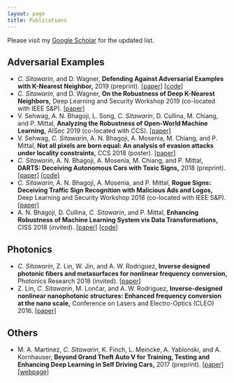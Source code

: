 ```yaml
---
layout: page
title: Publications
---
```


Please visit my [Google Scholar](https://scholar.google.com/citations?hl=en&authuser=1&user=AxUAEQ4AAAAJ) for the updated list.

## Adversarial Examples
- _C. Sitawarin_, and D. Wagner, **Defending Against Adversarial Examples with K-Nearest Neighbor,** 2019 (preprint). [[paper]](https://arxiv.org/abs/1906.09525) [[code]](https://github.com/chawins/knn-defense)
- _C. Sitawarin_, and D. Wagner, **On the Robustness of Deep K-Nearest Neighbors,** Deep Learning and Security Workshop 2019 (co-located with IEEE S&P). [[paper]](https://arxiv.org/abs/1903.08333)
- V. Sehwag, A. N. Bhagoji, L. Song, _C. Sitawarin_, D. Cullina, M. Chiang, and P. Mittal, **Analyzing the Robustness of Open-World Machine Learning,** AISec 2019 (co-located with CCS). [[paper]](https://www.princeton.edu/~pmittal/publications/ood-attacks-aisec19.pdf)
- V. Sehwag, _C. Sitawarin_, A. N. Bhagoji, A. Mosenia, M. Chiang, and P. Mittal, **Not all pixels are born equal: An analysis of evasion attacks under locality constraints,** CCS 2018 (poster). [[paper]](https://dl.acm.org/citation.cfm?id=3278515)
- _C. Sitawarin_, A. N. Bhagoji, A. Mosenia, M. Chiang, and P. Mittal, **DARTS: Deceiving Autonomous Cars with Toxic Signs,** 2018 (preprint). [[paper]](https://arxiv.org/abs/1802.06430) [[code]](https://github.com/inspire-group/advml-traffic-sign)
- _C. Sitawarin_, A. N. Bhagoji, A. Mosenia, and P. Mittal, **Rogue Signs: Deceiving Traffic Sign Recognition with Malicious Ads and Logos,** Deep Learning and Security Workshop 2018 (co-located with IEEE S&P). [[paper]](https://arxiv.org/abs/1801.02780)
- A. N. Bhagoji, D. Cullina, _C. Sitawarin_, and P. Mittal, **Enhancing Robustness of Machine Learning System vis Data Transformations,** CISS 2018 (invited). [[paper]](https://arxiv.org/abs/1704.02654) [[code]](https://github.com/inspire-group/ml_defense)

## Photonics
- _C. Sitawarin_, Z. Lin, W. Jin, and A. W. Rodriguez, **Inverse designed photonic fibers and metasurfaces for nonlinear frequency conversion,** Photonics Research 2018 (invited). [[paper]](https://www.osapublishing.org/prj/abstract.cfm?uri=prj-6-5-B82)
- Z. Lin, _C. Sitawarin_, M. Lončar, and A. W. Rodriguez, **Inverse-designed nonlinear nanophotonic structures: Enhanced frequency conversion at the nano scale,** Conference on Lasers and Electro-Optics (CLEO) 2016. [[paper]](http://ieeexplore.ieee.org/document/7788596/)

## Others
- M. A. Martinez, _C. Sitawarin_, K. Finch, L. Meincke, A. Yablonski, and A. Kornhauser, **Beyond Grand Theft Auto V for Training, Testing and Enhancing Deep Learning in Self Driving Cars,** 2017 (preprint). [[paper]](https://arxiv.org/abs/1712.01397) [[webpage]](https://princetonautonomous.github.io/)
